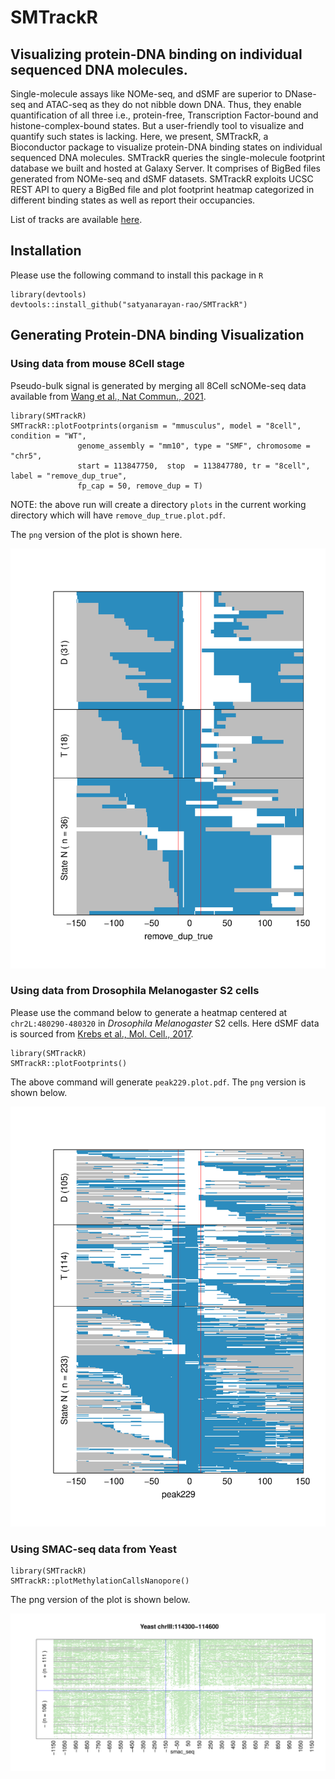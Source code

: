 # SMTrackR

## Visualizing protein-DNA binding on individual sequenced DNA molecules.

Single-molecule assays like NOMe-seq, and dSMF are superior to DNase-seq and
ATAC-seq as they do not nibble down DNA. Thus, they enable quantification of
all three i.e., protein-free, Transcription Factor-bound and
histone-complex-bound states. But a user-friendly tool to visualize and
quantify such states is lacking. Here, we present, SMTrackR, a Bioconductor
package to visualize protein-DNA binding states on individual sequenced DNA
molecules. SMTrackR queries the single-molecule footprint database we built and
hosted at Galaxy Server. It comprises of BigBed files generated from NOMe-seq
and dSMF datasets. SMTrackR exploits UCSC REST API to query a BigBed file and
plot footprint heatmap categorized in different binding states as well as
report their occupancies.

List of tracks are available [here](https://docs.google.com/spreadsheets/d/1eu2Y2S0lyAUqxlvtnPBCO55OrxidYV7SwVRkqelPcKk/edit?gid=0#gid=0).

## Installation

Please use the following command to install this package in `R`

```
library(devtools)
devtools::install_github("satyanarayan-rao/SMTrackR")
```

## Generating Protein-DNA binding Visualization


### Using data from mouse 8Cell stage

Pseudo-bulk signal is generated by merging all 8Cell scNOMe-seq data available from [Wang et al., Nat Commun., 2021](https://pubmed.ncbi.nlm.nih.gov/33623021/). 

```
library(SMTrackR)
SMTrackR::plotFootprints(organism = "mmusculus", model = "8cell", condition = "WT", 
               genome_assembly = "mm10", type = "SMF", chromosome = "chr5", 
               start = 113847750,  stop  = 113847780, tr = "8cell", label = "remove_dup_true", 
               fp_cap = 50, remove_dup = T)
```
NOTE: the above run will create a directory `plots` in the current working
directory which will have `remove_dup_true.plot.pdf`. 

The `png` version of the plot is shown here. 

![mouse_smf](./plots/remove_dup_true.plot.png)


### Using data from Drosophila Melanogaster S2 cells

Please use the command below to generate a heatmap centered at `chr2L:480290-480320` in _Drosophila Melanogaster_ S2 cells. Here dSMF data is sourced from [Krebs et al., Mol. Cell., 2017](https://pubmed.ncbi.nlm.nih.gov/28735898/).

```
library(SMTrackR)
SMTrackR::plotFootprints()
```

The above command will generate `peak229.plot.pdf`. The `png` version is shown below. 

![peak229](./plots/peak229.plot.png)


### Using SMAC-seq data from Yeast

```
library(SMTrackR)
SMTrackR::plotMethylationCallsNanopore()
```

The png version of the plot is shown below. 

![nanopore](./plots/smac_seq.plot.png)

